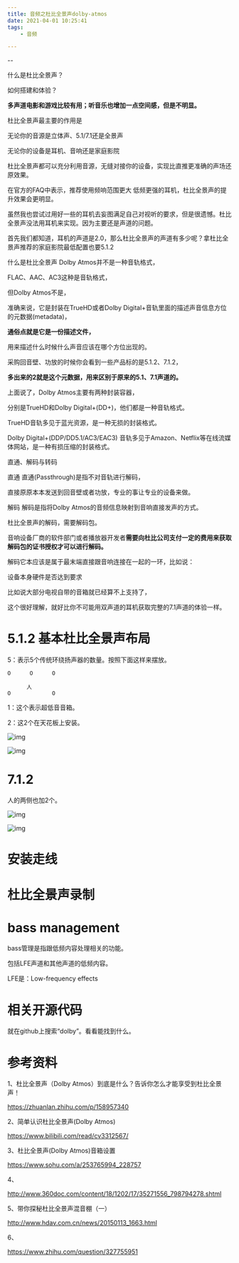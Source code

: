 ```yaml
---
title: 音频之杜比全景声dolby-atmos
date: 2021-04-01 10:25:41 
tags:
	- 音频

---
```


--

什么是杜比全景声？

如何搭建和体验？

**多声道电影和游戏比较有用；听音乐也增加一点空间感，但是不明显。**

杜比全景声最主要的作用是

无论你的音源是立体声、5.1/7.1还是全景声

无论你的设备是耳机、音响还是家庭影院

杜比全景声都可以充分利用音源，无缝对接你的设备，实现比直推更准确的声场还原效果。



在官方的FAQ中表示，推荐使用频响范围更大 低频更强的耳机，杜比全景声的提升效果会更明显。



虽然我也尝试过用好一些的耳机去妄图满足自己对视听的要求，但是很遗憾。杜比全景声没法用耳机来实现。因为主要还是声道的问题。



首先我们都知道，耳机的声道是2.0，那么杜比全景声的声道有多少呢？拿杜比全景声推荐的家庭影院最低配置也要5.1.2



什么是杜比全景声
Dolby Atmos并不是一种音轨格式，

FLAC、AAC、AC3这种是音轨格式，

但Dolby Atmos不是，

准确来说，它是封装在TrueHD或者Dolby Digital+音轨里面的描述声音信息方位的元数据(metadata)，

**通俗点就是它是一份描述文件，**

用来描述什么时候什么声音应该在哪个方位出现的。

采购回音壁、功放的时候你会看到一些产品标的是5.1.2、7.1.2，

**多出来的2就是这个元数据，用来区别于原来的5.1、7.1声道的。**

上面说了，Dolby Atmos主要有两种封装容器，

分别是TrueHD和Dolby Digital+(DD+)，他们都是一种音轨格式。


TrueHD音轨多见于蓝光资源，是一种无损的封装格式。

Dolby Digital+(DDP/DD5.1/AC3/EAC3) 音轨多见于Amazon、Netflix等在线流媒体网站，是一种有损压缩的封装格式。

直通、解码与转码

直通
直通(Passthrough)是指不对音轨进行解码，

直接原原本本发送到回音壁或者功放，专业的事让专业的设备来做。



解码
解码是指将Dolby Atmos的音频信息映射到音响直接发声的方式。

杜比全景声的解码，需要解码包。

音响设备厂商的软件部门或者播放器开发者**需要向杜比公司支付一定的费用来获取解码包的证书授权才可以进行解码。**

解码它本应该是属于最末端直接跟音响连接在一起的一环，比如说：

设备本身硬件是否达到要求

比如说大部分电视自带的音箱就已经算不上支持了，

这个很好理解，就好比你不可能用双声道的耳机获取完整的7.1声道的体验一样。

# 5.1.2 基本杜比全景声布局

5：表示5个传统环绕扬声器的数量。按照下面这样来摆放。

```
O      O      O

      人
O             O
```

1：这个表示超低音音箱。

2：这2个在天花板上安装。

![img](../images/random_name/97feac1d6b5246859b2597962b646141.jpeg)

![img](../images/random_name/5149651eb4b344c7ad74abd0cca68913.jpeg)

# 7.1.2 

人的两侧也加2个。

![img](../images/random_name/6eb171bd331e40b9a31a17b46e293b51.jpeg)

![img](../images/random_name/45369ae46a2e43eebeecdd090c30aa71.jpeg)

# 安装走线

# 杜比全景声录制



# bass management

bass管理是指跟低频内容处理相关的功能。

包括LFE声道和其他声道的低频内容。

LFE是：Low-frequency effects 

# 相关开源代码

就在github上搜索“dolby”。看看能找到什么。



# 参考资料

1、杜比全景声（Dolby Atmos）到底是什么？告诉你怎么才能享受到杜比全景声！

https://zhuanlan.zhihu.com/p/158957340

2、简单认识杜比全景声(Dolby Atmos)

https://www.bilibili.com/read/cv3312567/

3、杜比全景声(Dolby Atmos)音箱设置 

https://www.sohu.com/a/253765994_228757

4、

http://www.360doc.com/content/18/1202/17/35271556_798794278.shtml

5、带你探秘杜比全景声混音棚（一）

http://www.hdav.com.cn/news/20150113_1663.html

6、

https://www.zhihu.com/question/327755951